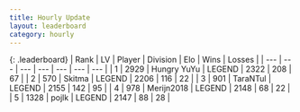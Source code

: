 ```yaml
---
title: Hourly Update
layout: leaderboard
category: hourly
---
```


{: .leaderboard}
| Rank | LV | Player | Division | Elo | Wins | Losses |
| --- | --- | --- | --- | --- | --- | --- |
| <span data-change="0">1</span> | 2929 | <span title="ID: 164871">Hungry YuYu</span> | LEGEND | <span data-change="10">2322</span> | <span data-change="3">208</span> | <span data-change="0">67</span> |
| <span data-change="0">2</span> | 570 | <span title="ID: 402846">Skitma</span> | LEGEND | <span data-change="0">2206</span> | <span data-change="0">116</span> | <span data-change="0">22</span> |
| <span data-change="0">3</span> | 901 | <span title="ID: 285323">TaraNTul</span> | LEGEND | <span data-change="0">2155</span> | <span data-change="0">142</span> | <span data-change="0">95</span> |
| <span data-change="0">4</span> | 978 | <span title="ID: 489101">Merijn2018</span> | LEGEND | <span data-change="0">2148</span> | <span data-change="0">68</span> | <span data-change="0">22</span> |
| <span data-change="0">5</span> | 1328 | <span title="ID: 4783">pojlk</span> | LEGEND | <span data-change="0">2147</span> | <span data-change="0">88</span> | <span data-change="0">28</span> |